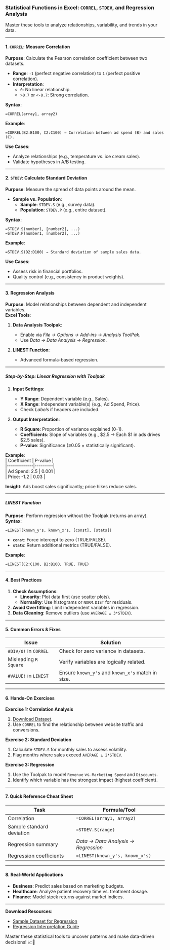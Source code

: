### **Statistical Functions in Excel: `CORREL`, `STDEV`, and Regression Analysis**  
Master these tools to analyze relationships, variability, and trends in your data.  

---

#### **1. `CORREL`: Measure Correlation**  
**Purpose**: Calculate the Pearson correlation coefficient between two datasets.  
- **Range**: `-1` (perfect negative correlation) to `1` (perfect positive correlation).  
- **Interpretation**:  
  - `0`: No linear relationship.  
  - `>0.7` or `<-0.7`: Strong correlation.  

**Syntax**:  
```excel  
=CORREL(array1, array2)  
```  

**Example**:  
```excel  
=CORREL(B2:B100, C2:C100) → Correlation between ad spend (B) and sales (C).  
```  

**Use Cases**:  
- Analyze relationships (e.g., temperature vs. ice cream sales).  
- Validate hypotheses in A/B testing.  

---

#### **2. `STDEV`: Calculate Standard Deviation**  
**Purpose**: Measure the spread of data points around the mean.  
- **Sample vs. Population**:  
  - **Sample**: `STDEV.S` (e.g., survey data).  
  - **Population**: `STDEV.P` (e.g., entire dataset).  

**Syntax**:  
```excel  
=STDEV.S(number1, [number2], ...)  
=STDEV.P(number1, [number2], ...)  
```  

**Example**:  
```excel  
=STDEV.S(D2:D100) → Standard deviation of sample sales data.  
```  

**Use Cases**:  
- Assess risk in financial portfolios.  
- Quality control (e.g., consistency in product weights).  

---

#### **3. Regression Analysis**  
**Purpose**: Model relationships between dependent and independent variables.  
**Excel Tools**:  
1. **Data Analysis Toolpak**:  
   - Enable via *File → Options → Add-ins → Analysis ToolPak*.  
   - Use *Data → Data Analysis → Regression*.  

2. **LINEST Function**:  
   - Advanced formula-based regression.  

---

##### **Step-by-Step: Linear Regression with Toolpak**  
1. **Input Settings**:  
   - **Y Range**: Dependent variable (e.g., Sales).  
   - **X Range**: Independent variable(s) (e.g., Ad Spend, Price).  
   - Check *Labels* if headers are included.  

2. **Output Interpretation**:  
   - **R Square**: Proportion of variance explained (0–1).  
   - **Coefficients**: Slope of variables (e.g., $2.5 → Each $1 in ads drives $2.5 sales).  
   - **P-value**: Significance (≤0.05 = statistically significant).  

**Example**:  
| Coefficient | P-value |  
|-------------|---------|  
| Ad Spend: 2.5 | 0.001   |  
| Price: -1.2 | 0.03    |  

**Insight**: Ads boost sales significantly; price hikes reduce sales.  

---

##### **LINEST Function**  
**Purpose**: Perform regression without the Toolpak (returns an array).  
**Syntax**:  
```excel  
=LINEST(known_y's, known_x's, [const], [stats])  
```  
- **`const`**: Force intercept to zero (TRUE/FALSE).  
- **`stats`**: Return additional metrics (TRUE/FALSE).  

**Example**:  
```excel  
=LINEST(C2:C100, B2:B100, TRUE, TRUE)  
```  

---

#### **4. Best Practices**  
1. **Check Assumptions**:  
   - **Linearity**: Plot data first (use scatter plots).  
   - **Normality**: Use histograms or `NORM.DIST` for residuals.  
2. **Avoid Overfitting**: Limit independent variables in regression.  
3. **Data Cleaning**: Remove outliers (use `AVERAGE ± 3*STDEV`).  

---

#### **5. Common Errors & Fixes**  
| **Issue**                | **Solution**                              |  
|--------------------------|-------------------------------------------|  
| `#DIV/0!` in `CORREL`    | Check for zero variance in datasets.      |  
| Misleading `R Square`     | Verify variables are logically related.   |  
| `#VALUE!` in `LINEST`    | Ensure `known_y's` and `known_x's` match in size. |  

---

#### **6. Hands-On Exercises**  
**Exercise 1: Correlation Analysis**  
1. [Download Dataset](link-to-dataset).  
2. Use `CORREL` to find the relationship between website traffic and conversions.  

**Exercise 2: Standard Deviation**  
1. Calculate `STDEV.S` for monthly sales to assess volatility.  
2. Flag months where sales exceed `AVERAGE ± 2*STDEV`.  

**Exercise 3: Regression**  
1. Use the Toolpak to model `Revenue` vs. `Marketing Spend` and `Discounts`.  
2. Identify which variable has the strongest impact (highest coefficient).  

---

#### **7. Quick Reference Cheat Sheet**  
| **Task**                  | **Formula/Tool**                          |  
|---------------------------|-------------------------------------------|  
| Correlation               | `=CORREL(array1, array2)`                 |  
| Sample standard deviation | `=STDEV.S(range)`                         |  
| Regression summary        | *Data → Data Analysis → Regression*       |  
| Regression coefficients   | `=LINEST(known_y's, known_x's)`           |  

---

#### **8. Real-World Applications**  
- **Business**: Predict sales based on marketing budgets.  
- **Healthcare**: Analyze patient recovery time vs. treatment dosage.  
- **Finance**: Model stock returns against market indices.  

---

**Download Resources**:  
- [Sample Dataset for Regression](link-to-CSV)  
- [Regression Interpretation Guide](link-to-PDF)  

Master these statistical tools to uncover patterns and make data-driven decisions! 📈🔬